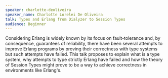 ```yaml
---
speaker: charlotte-deoliveira
speaker_name: Charlotte Lorelei De Oliveira
talk: Types and Erlang from Dialyzer to Session Types
audience: Beginner
---
```


<p>Considering Erlang is widely known by its focus on fault-tolerance and, by consequence, guarantees of reliability, there have been several attempts to improve Erlang programs by proving their correctness with type systems but such attempts have failed. This talk proposes to explain what is a type system, why attempts to type strictly Erlang have failed and how the theory of Session Types might prove to be a way to achieve correctness in environments like Erlang's.</p>
